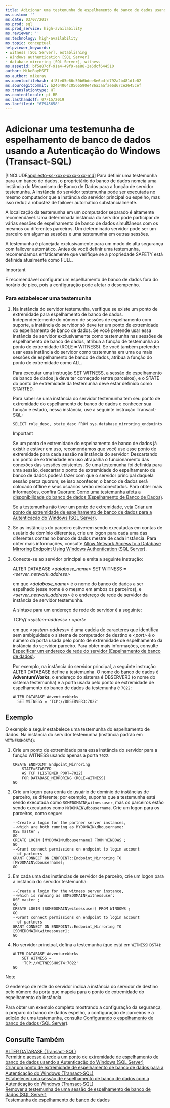 ```yaml
---
title: Adicionar uma testemunha de espelhamento de banco de dados usando a Autenticação do Windows (Transact-SQL) | Microsoft Docs
ms.custom: ''
ms.date: 03/07/2017
ms.prod: sql
ms.prod_service: high-availability
ms.reviewer: ''
ms.technology: high-availability
ms.topic: conceptual
helpviewer_keywords:
- witness [SQL Server], establishing
- Windows authentication [SQL Server]
- database mirroring [SQL Server], witness
ms.assetid: bf5e87df-91a4-49f9-ae88-2a6dcf644510
author: MikeRayMSFT
ms.author: mikeray
ms.openlocfilehash: df8fe05e66c50b6bdee8e6bdfd792a2b481d1e02
ms.sourcegitcommit: b2464064c0566590e486a3aafae6d67ce2645cef
ms.translationtype: HT
ms.contentlocale: pt-BR
ms.lasthandoff: 07/15/2019
ms.locfileid: "67945658"
---
```

# <a name="add-a-database-mirroring-witness-using-windows-authentication-transact-sql"></a>Adicionar uma testemunha de espelhamento de banco de dados usando a Autenticação do Windows (Transact-SQL)
[!INCLUDE[appliesto-ss-xxxx-xxxx-xxx-md](../../includes/appliesto-ss-xxxx-xxxx-xxx-md.md)]
  Para definir uma testemunha para um banco de dados, o proprietário do banco de dados nomeia uma instância do Mecanismo de Banco de Dados para a função de servidor testemunha. A instância do servidor testemunha pode ser executada no mesmo computador que a instância do servidor principal ou espelho, mas isso reduz a robustez de failover automático substancialmente.  
  
 A localização da testemunha em um computador separado é altamente recomendável. Uma determinada instância do servidor pode participar de várias sessões de espelhamento de banco de dados simultâneos com os mesmos ou diferentes parceiros. Um determinado servidor pode ser um parceiro em algumas sessões e uma testemunha em outras sessões.  
  
 A testemunha é planejada exclusivamente para um modo de alta segurança com failover automático. Antes de você definir uma testemunha, recomendamos enfaticamente que verifique se a propriedade SAFETY está definida atualmente como FULL.  
  
> [!IMPORTANT]  
>  É recomendável configurar um espelhamento de banco de dados fora do horário de pico, pois a configuração pode afetar o desempenho.  
  
### <a name="to-establish-a-witness"></a>Para estabelecer uma testemunha  
  
1.  Na instância do servidor testemunha, verifique se existe um ponto de extremidade para espelhamento de banco de dados. Independentemente do número de sessões de espelhamento com suporte, a instância do servidor só deve ter um ponto de extremidade do espelhamento de banco de dados. Se você pretende usar essa instância de servidor exclusivamente como testemunha nas sessões de espelhamento de banco de dados, atribua a função de testemunha ao ponto de extremidade (ROLE **=** WITNESS). Se você também pretender usar essa instância do servidor como testemunha em uma ou mais sessões de espelhamento de banco de dados, atribua a função do ponto de extremidade como ALL.  
  
     Para executar uma instrução SET WITNESS, a sessão de espelhamento de banco de dados já deve ter começado (entre parceiros), e o STATE do ponto de extremidade da testemunha deve estar definido como STARTED.  
  
     Para saber se uma instância do servidor testemunha tem seu ponto de extremidade do espelhamento de banco de dados e conhecer sua função e estado, nessa instância, use a seguinte instrução Transact-SQL:  
  
    ```  
    SELECT role_desc, state_desc FROM sys.database_mirroring_endpoints  
    ```  
  
    > [!IMPORTANT]  
    >  Se um ponto de extremidade do espelhamento de banco de dados já existir e estiver em uso, recomendamos que você use esse ponto de extremidade para cada sessão na instância do servidor. Descartando um ponto de extremidade em uso atrapalha o funcionamento das conexões das sessões existentes. Se uma testemunha foi definida para uma sessão, descartar o ponto de extremidade do espelhamento de banco de dados poderá fazer com que o servidor principal daquela sessão perca quorum; se isso acontecer, o banco de dados será colocado offline e seus usuários serão desconectados. Para obter mais informações, confira [Quorum: Como uma testemunha afeta a disponibilidade do banco de dados &#40;Espelhamento de Banco de Dados&#41;](../../database-engine/database-mirroring/quorum-how-a-witness-affects-database-availability-database-mirroring.md).  
  
     Se a testemunha não tiver um ponto de extremidade, veja [Criar um ponto de extremidade de espelhamento de banco de dados para a Autenticação do Windows &#40;SQL Server&#41;](../../database-engine/database-mirroring/create-a-database-mirroring-endpoint-for-windows-authentication-transact-sql.md).  
  
2.  Se as instâncias do parceiro estiverem sendo executadas em contas de usuário de domínio diferentes, crie um logon para cada uma das diferentes contas no banco de dados mestre de cada instância. Para obter mais informações, consulte [Allow Network Access to a Database Mirroring Endpoint Using Windows Authentication &#40;SQL Server&#41;](../../database-engine/database-mirroring/database-mirroring-allow-network-access-windows-authentication.md).  
  
3.  Conecte-se ao servidor principal e emita a seguinte instrução:  
  
     ALTER DATABASE *<database_name>* SET WITNESS **=** _<server_network_address>_  
  
     em que *<database_name>* é o nome do banco de dados a ser espelhado (esse nome é o mesmo em ambos os parceiros), e *<server_network_address>* é o endereço de rede de servidor da instância de servidor testemunha.  
  
     A sintaxe para um endereço de rede do servidor é a seguinte:  
  
     TCP<b>://</b> _\<system-address>_ <b>:</b> _\<port>_  
  
     em que \<*system-address>* é uma cadeia de caracteres que identifica sem ambiguidade o sistema de computador de destino e \<*port>* é o número da porta usada pelo ponto de extremidade de espelhamento da instância do servidor parceiro. Para obter mais informações, consulte [Especificar um endereço de rede do servidor &#40;Espelhamento de banco de dados&#41;](../../database-engine/database-mirroring/specify-a-server-network-address-database-mirroring.md).  
  
     Por exemplo, na instância do servidor principal, a seguinte instrução ALTER DATABASE define a testemunha. O nome do banco de dados é **AdventureWorks**, o endereço do sistema é DBSERVER3 (o nome do sistema testemunha) e a porta usada pelo ponto de extremidade de espelhamento do banco de dados da testemunha é `7022`:  
  
    ```  
    ALTER DATABASE AdventureWorks   
      SET WITNESS = 'TCP://DBSERVER3:7022'  
    ```  
  
## <a name="example"></a>Exemplo  
 O exemplo a seguir estabelece uma testemunha do espelhamento de dados. Na instância do servidor testemunha (instância padrão em `WITNESSHOST4`):  
  
1.  Crie um ponto de extremidade para essa instância do servidor para a função WITNESS usando apenas a porta `7022`.  
  
    ```  
    CREATE ENDPOINT Endpoint_Mirroring  
        STATE=STARTED   
        AS TCP (LISTENER_PORT=7022)   
        FOR DATABASE_MIRRORING (ROLE=WITNESS)  
    GO  
    ```  
  
2.  Crie um logon para conta de usuário de domínio de instâncias de parceiro, se diferente; por exemplo, suponha que a testemunha está sendo executada como `SOMEDOMAIN\witnessuser`, mas os parceiros estão sendo executados como `MYDOMAIN\dbousername`. Crie um logon para os parceiros, como segue:  
  
    ```  
    --Create a login for the partner server instances,  
    --which are both running as MYDOMAIN\dbousername:  
    USE master ;  
    GO  
    CREATE LOGIN [MYDOMAIN\dbousername] FROM WINDOWS ;  
    GO  
    --Grant connect permissions on endpoint to login account   
    --of partners  
    GRANT CONNECT ON ENDPOINT::Endpoint_Mirroring TO [MYDOMAIN\dbousername];  
    GO  
    ```  
  
3.  Em cada uma das instâncias de servidor de parceiro, crie um logon para a instância do servidor testemunha:  
  
    ```  
    --Create a login for the witness server instance,  
    --which is running as SOMEDOMAIN\witnessuser:  
    USE master ;  
    GO  
    CREATE LOGIN [SOMEDOMAIN\witnessuser] FROM WINDOWS ;  
    GO  
    --Grant connect permissions on endpoint to login account   
    --of partners  
    GRANT CONNECT ON ENDPOINT::Endpoint_Mirroring TO [SOMEDOMAIN\witnessuser];  
    GO  
    ```  
  
4.  No servidor principal, defina a testemunha (que está em `WITNESSHOST4`):  
  
    ```  
    ALTER DATABASE AdventureWorks   
        SET WITNESS =   
        'TCP://WITNESSHOST4:7022'  
    GO  
    ```  
  
> [!NOTE]  
>  O endereço de rede do servidor indica a instância do servidor de destino pelo número da porta que mapeia para o ponto de extremidade do espelhamento da instância.  
  
 Para obter um exemplo completo mostrando a configuração da segurança, o preparo do banco de dados espelho, a configuração de parceiros e a adição de uma testemunha, consulte [Configurando o espelhamento de banco de dados &#40;SQL Server&#41;](../../database-engine/database-mirroring/setting-up-database-mirroring-sql-server.md).  
  
## <a name="see-also"></a>Consulte Também  
 [ALTER DATABASE &#40;Transact-SQL&#41;](../../t-sql/statements/alter-database-transact-sql.md)   
 [Permitir o acesso à rede a um ponto de extremidade de espelhamento de banco de dados usando a Autenticação do Windows &#40;SQL Server&#41;](../../database-engine/database-mirroring/database-mirroring-allow-network-access-windows-authentication.md)   
 [Criar um ponto de extremidade de espelhamento de banco de dados para a Autenticação do Windows &#40;Transact-SQL&#41;](../../database-engine/database-mirroring/create-a-database-mirroring-endpoint-for-windows-authentication-transact-sql.md)   
 [Estabelecer uma sessão de espelhamento de banco de dados com a Autenticação do Windows &#40;Transact-SQL&#41;](../../database-engine/database-mirroring/database-mirroring-establish-session-windows-authentication.md)   
 [Remover a testemunha de uma sessão de espelhamento de banco de dados &#40;SQL Server&#41;](../../database-engine/database-mirroring/remove-the-witness-from-a-database-mirroring-session-sql-server.md)   
 [Testemunha de espelhamento de banco de dados](../../database-engine/database-mirroring/database-mirroring-witness.md)  
  
  
